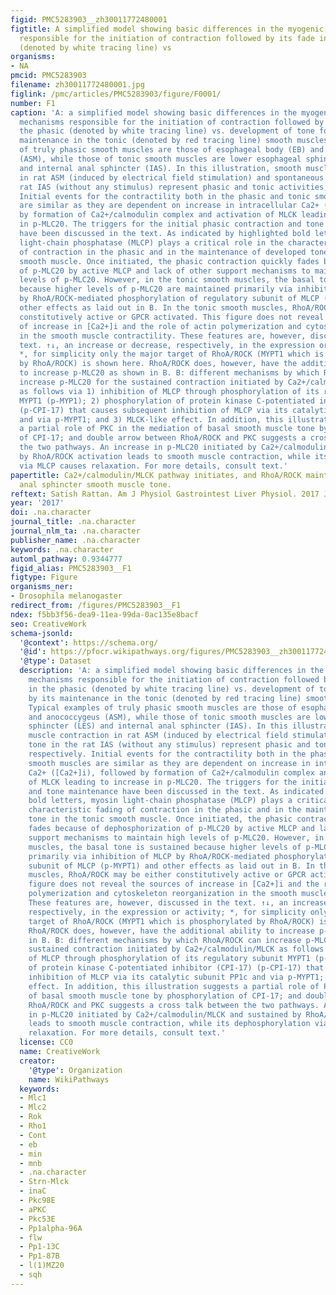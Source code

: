 ```yaml
---
figid: PMC5283903__zh30011772480001
figtitle: A simplified model showing basic differences in the myogenic molecular mechanisms
  responsible for the initiation of contraction followed by its fade in the phasic
  (denoted by white tracing line) vs
organisms:
- NA
pmcid: PMC5283903
filename: zh30011772480001.jpg
figlink: /pmc/articles/PMC5283903/figure/F0001/
number: F1
caption: 'A: a simplified model showing basic differences in the myogenic molecular
  mechanisms responsible for the initiation of contraction followed by its fade in
  the phasic (denoted by white tracing line) vs. development of tone followed by its
  maintenance in the tonic (denoted by red tracing line) smooth muscles. Typical examples
  of truly phasic smooth muscles are those of esophageal body (EB) and anococcygeus
  (ASM), while those of tonic smooth muscles are lower esophageal sphincter (LES)
  and internal anal sphincter (IAS). In this illustration, smooth muscle contraction
  in rat ASM (induced by electrical field stimulation) and spontaneous tone in the
  rat IAS (without any stimulus) represent phasic and tonic activities, respectively.
  Initial events for the contractility both in the phasic and tonic smooth muscles
  are similar as they are dependent on increase in intracellular Ca2+ ([Ca2+]i), followed
  by formation of Ca2+/calmodulin complex and activation of MLCK leading to increase
  in p-MLC20. The triggers for the initial phasic contraction and tone maintenance
  have been discussed in the text. As indicated by highlighted bold letters, myosin
  light-chain phosphatase (MLCP) plays a critical role in the characteristic fading
  of contraction in the phasic and in the maintenance of developed tone in the tonic
  smooth muscle. Once initiated, the phasic contraction quickly fades because of dephosphorization
  of p-MLC20 by active MLCP and lack of other support mechanisms to maintain high
  levels of p-MLC20. However, in the tonic smooth muscles, the basal tone is sustained
  because higher levels of p-MLC20 are maintained primarily via inhibition of MLCP
  by RhoA/ROCK-mediated phosphorylation of regulatory subunit of MLCP (p-MYPT1) and
  other effects as laid out in B. In the tonic smooth muscles, RhoA/ROCK may be either
  constitutively active or GPCR activated. This figure does not reveal the sources
  of increase in [Ca2+]i and the role of actin polymerization and cytoskeleton reorganization
  in the smooth muscle contractility. These features are, however, discussed in the
  text. ↑↓, an increase or decrease, respectively, in the expression or activity;
  *, for simplicity only the major target of RhoA/ROCK (MYPT1 which is phosphorylated
  by RhoA/ROCK) is shown here. RhoA/ROCK does, however, have the additional ability
  to increase p-MLC20 as shown in B. B: different mechanisms by which RhoA/ROCK can
  increase p-MLC20 for the sustained contraction initiated by Ca2+/calmodulin/MLCK
  as follows via 1) inhibition of MLCP through phosphorylation of its regulatory subunit
  MYPT1 (p-MYP1); 2) phosphorylation of protein kinase C-potentiated inhibitor (CPI-17)
  (p-CPI-17) that causes subsequent inhibition of MLCP via its catalytic subunit PP1c
  and via p-MYPT1; and 3) MLCK-like effect. In addition, this illustration suggests
  a partial role of PKC in the mediation of basal smooth muscle tone by phosphorylation
  of CPI-17; and double arrow between RhoA/ROCK and PKC suggests a cross talk between
  the two pathways. An increase in p-MLC20 initiated by Ca2+/calmodulin/MLCK and sustained
  by RhoA/ROCK activation leads to smooth muscle contraction, while its dephosphorylation
  via MLCP causes relaxation. For more details, consult text.'
papertitle: Ca2+/calmodulin/MLCK pathway initiates, and RhoA/ROCK maintains, the internal
  anal sphincter smooth muscle tone.
reftext: Satish Rattan. Am J Physiol Gastrointest Liver Physiol. 2017 Jan 1;312(1):G63-G66.
year: '2017'
doi: .na.character
journal_title: .na.character
journal_nlm_ta: .na.character
publisher_name: .na.character
keywords: .na.character
automl_pathway: 0.9344777
figid_alias: PMC5283903__F1
figtype: Figure
organisms_ner:
- Drosophila melanogaster
redirect_from: /figures/PMC5283903__F1
ndex: f5bb3f56-dea9-11ea-99da-0ac135e8bacf
seo: CreativeWork
schema-jsonld:
  '@context': https://schema.org/
  '@id': https://pfocr.wikipathways.org/figures/PMC5283903__zh30011772480001.html
  '@type': Dataset
  description: 'A: a simplified model showing basic differences in the myogenic molecular
    mechanisms responsible for the initiation of contraction followed by its fade
    in the phasic (denoted by white tracing line) vs. development of tone followed
    by its maintenance in the tonic (denoted by red tracing line) smooth muscles.
    Typical examples of truly phasic smooth muscles are those of esophageal body (EB)
    and anococcygeus (ASM), while those of tonic smooth muscles are lower esophageal
    sphincter (LES) and internal anal sphincter (IAS). In this illustration, smooth
    muscle contraction in rat ASM (induced by electrical field stimulation) and spontaneous
    tone in the rat IAS (without any stimulus) represent phasic and tonic activities,
    respectively. Initial events for the contractility both in the phasic and tonic
    smooth muscles are similar as they are dependent on increase in intracellular
    Ca2+ ([Ca2+]i), followed by formation of Ca2+/calmodulin complex and activation
    of MLCK leading to increase in p-MLC20. The triggers for the initial phasic contraction
    and tone maintenance have been discussed in the text. As indicated by highlighted
    bold letters, myosin light-chain phosphatase (MLCP) plays a critical role in the
    characteristic fading of contraction in the phasic and in the maintenance of developed
    tone in the tonic smooth muscle. Once initiated, the phasic contraction quickly
    fades because of dephosphorization of p-MLC20 by active MLCP and lack of other
    support mechanisms to maintain high levels of p-MLC20. However, in the tonic smooth
    muscles, the basal tone is sustained because higher levels of p-MLC20 are maintained
    primarily via inhibition of MLCP by RhoA/ROCK-mediated phosphorylation of regulatory
    subunit of MLCP (p-MYPT1) and other effects as laid out in B. In the tonic smooth
    muscles, RhoA/ROCK may be either constitutively active or GPCR activated. This
    figure does not reveal the sources of increase in [Ca2+]i and the role of actin
    polymerization and cytoskeleton reorganization in the smooth muscle contractility.
    These features are, however, discussed in the text. ↑↓, an increase or decrease,
    respectively, in the expression or activity; *, for simplicity only the major
    target of RhoA/ROCK (MYPT1 which is phosphorylated by RhoA/ROCK) is shown here.
    RhoA/ROCK does, however, have the additional ability to increase p-MLC20 as shown
    in B. B: different mechanisms by which RhoA/ROCK can increase p-MLC20 for the
    sustained contraction initiated by Ca2+/calmodulin/MLCK as follows via 1) inhibition
    of MLCP through phosphorylation of its regulatory subunit MYPT1 (p-MYP1); 2) phosphorylation
    of protein kinase C-potentiated inhibitor (CPI-17) (p-CPI-17) that causes subsequent
    inhibition of MLCP via its catalytic subunit PP1c and via p-MYPT1; and 3) MLCK-like
    effect. In addition, this illustration suggests a partial role of PKC in the mediation
    of basal smooth muscle tone by phosphorylation of CPI-17; and double arrow between
    RhoA/ROCK and PKC suggests a cross talk between the two pathways. An increase
    in p-MLC20 initiated by Ca2+/calmodulin/MLCK and sustained by RhoA/ROCK activation
    leads to smooth muscle contraction, while its dephosphorylation via MLCP causes
    relaxation. For more details, consult text.'
  license: CC0
  name: CreativeWork
  creator:
    '@type': Organization
    name: WikiPathways
  keywords:
  - Mlc1
  - Mlc2
  - Rok
  - Rho1
  - Cont
  - eb
  - min
  - mnb
  - .na.character
  - Strn-Mlck
  - inaC
  - Pkc98E
  - aPKC
  - Pkc53E
  - Pp1alpha-96A
  - flw
  - Pp1-13C
  - Pp1-87B
  - l(1)MZ20
  - sqh
---
```

